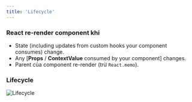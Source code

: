 ```yaml
---
title: 'Lifecycle'
---
```


### React re-render component khi

- State (including updates from custom hooks your component consumes) change.
- Any [**Props** / **ContextValue** consumed by your component] changes.
- Parent của component re-render (trừ `React.memo`).

### Lifecycle

![Lifecycle](https://i.imgur.com/tSYbUyv.png)
